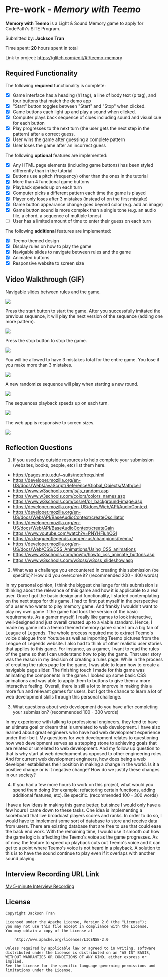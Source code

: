 # Pre-work - *Memory with Teemo*

**Memory with Teemo** is a Light & Sound Memory game to apply for CodePath's SITE Program. 

Submitted by: **Jackson Tran**

Time spent: **20** hours spent in total

Link to project: https://glitch.com/edit/#!/teemo-memory

## Required Functionality

The following **required** functionality is complete:

* [x] Game interface has a heading (h1 tag), a line of body text (p tag), and four buttons that match the demo app
* [x] "Start" button toggles between "Start" and "Stop" when clicked. 
* [x] Game buttons each light up and play a sound when clicked. 
* [x] Computer plays back sequence of clues including sound and visual cue for each button
* [x] Play progresses to the next turn (the user gets the next step in the pattern) after a correct guess. 
* [x] User wins the game after guessing a complete pattern
* [x] User loses the game after an incorrect guess

The following **optional** features are implemented:

* [x] Any HTML page elements (including game buttons) has been styled differently than in the tutorial
* [x] Buttons use a pitch (frequency) other than the ones in the tutorial
* [x] More than 4 functional game buttons
* [x] Playback speeds up on each turn
* [x] Computer picks a different pattern each time the game is played
* [x] Player only loses after 3 mistakes (instead of on the first mistake)
* [x] Game button appearance change goes beyond color (e.g. add an image)
* [x] Game button sound is more complex than a single tone (e.g. an audio file, a chord, a sequence of multiple tones)
* [ ] User has a limited amount of time to enter their guess on each turn

The following **additional** features are implemented:

- [x] Teemo themed design
- [x] Display rules on how to play the game
- [x] Navigable slides to navigate between rules and the game
- [x] Animated buttons
- [x] Responsive website to screen size

## Video Walkthrough (GIF)

Navigable slides between rules and the game.

![](https://media4.giphy.com/media/wUMaSp3nGwgRqhXdcB/giphy.gif?cid=790b76117c58c87fa04457efe867aa7ff25872344a217dc2&rid=giphy.gif&ct=g)

Press the start button to start the game. After you successfully imitated the previous sequence, it will play the next version of the sequence (adding one more pattern).

![](https://media1.giphy.com/media/tKqtsoHnIXsVB19QVf/giphy.gif?cid=790b76117196d96c0e6026ba49a54f1624b2ca9627ca22c5&rid=giphy.gif&ct=g)

Press the stop button to stop the game.

![](https://media4.giphy.com/media/ueexCuE7Rf9YSY7Zju/giphy.gif?cid=790b761184b285ee367ef0266cc19ba3b71ed4a549416682&rid=giphy.gif&ct=g)

You will be allowed to have 3 mistakes total for the entire game. You lose if you make more than 3 mistakes.

![](https://media2.giphy.com/media/N9zqqaRCNYv5CLvUWB/giphy.gif?cid=790b7611aa3b153b55e922bef9285fc1c4215f5527a79b24&rid=giphy.gif&ct=g)

A new randomize sequence will play when starting a new round.

![](https://media4.giphy.com/media/2txllDktL8Gqt6OVx4/giphy.gif?cid=790b7611eae0ef88495e7181c9eb71c108fa4cbef8d8e974&rid=giphy.gif&ct=g)

The sequences playback speeds up on each turn.

![](https://media1.giphy.com/media/zvEGlwhxdKA1XALbfr/giphy.gif?cid=790b7611d0d051d0a7863bfc5133a5ee61fbaede0308ff6f&rid=giphy.gif&ct=g)

The web app is responsive to screen sizes.

![](https://media1.giphy.com/media/ITIHZpYhn4KKFIdR2a/giphy.gif?cid=790b761141d42aafaa686a1f3af253f259bf5c261861e22b&rid=giphy.gif&ct=g)

## Reflection Questions
1. If you used any outside resources to help complete your submission (websites, books, people, etc) list them here. 
- https://pages.mtu.edu/~suits/notefreqs.html
- https://developer.mozilla.org/en-US/docs/Web/JavaScript/Reference/Global_Objects/Math/ceil
- https://www.w3schools.com/js/js_random.asp
- https://www.w3schools.com/colors/colors_names.asp
- https://www.w3schools.com/cssref/pr_background-image.asp
- https://developer.mozilla.org/en-US/docs/Web/API/AudioContext
- https://developer.mozilla.org/en-US/docs/Web/API/BaseAudioContext/createOscillator
- https://developer.mozilla.org/en-US/docs/Web/API/BaseAudioContext/createGain
- https://www.youtube.com/watch?v=PNYHFluhOGI
- https://na.leagueoflegends.com/en-us/champions/teemo/
- https://developer.mozilla.org/en-US/docs/Web/CSS/CSS_Animations/Using_CSS_animations
- https://www.w3schools.com/howto/howto_css_animate_buttons.asp
- https://www.w3schools.com/w3css/w3css_slideshow.asp

2. What was a challenge you encountered in creating this submission (be specific)? How did you overcome it? (recommended 200 - 400 words) 

In my personal opinion, I think the biggest challenge for this submission is thinking about the relevance of this game and how it is applicable to a real user. Once I got the basic design and functionality, 
I started contemplating on the next steps for this game. I had to first put myself in the perspective of a user who wants to play memory game. And frankly I wouldn't want to play my own game if the game had took the version of the basic requirements.
As a gamer myself, I really like games to look interactive, well-designed and just overall created up to a viable standard. Hence, I made my game into a teemo themed memory game since I am a big fan of League of Legends. The whole process required me to extract
Teemo's voice dialogue from Youtube as well as importing Teemo pictures from the League of Legends website. I also had to think of other realistic user stories that applies to this game. For instance, as a gamer, I want to read the rules of the game so that I can understand
how to play the game. That user story was the reason in my decision of creating a rules page. While in the process of creating the rules page for the game, I was able to learn how to create a navigable page slider. The finishing touch I made for this game was animating
the components in the game. I looked up some basic CSS animations and was able to apply them to buttons to give them a more interactive feeling. Overall, there is still a lot to improve in making this a more fun and relevant games for users, but I got the chance to learn a lot of 
web development skills through this personal challenge.


3. What questions about web development do you have after completing your submission? (recommended 100 - 300 words) 

In my experience with talking to professional engineers, they tend to have an ultimate goal or dream that is unrelated to web development. I have also learned about great engineers who have had web development experience under their belt.
My questions for web development relates to questioning how web development serves as a stepping stone to achieving goals that are related or unrelated to web development. And my follow up question to that is why start at web development as opposed to 
other engineering roles. And for current web development engineers, how does being a web developer establishes their position in making a change in the world. Is it a positive change or is it negative change? How do we justify these changes in our society?


4. If you had a few more hours to work on this project, what would you spend them doing (for example: refactoring certain functions, adding additional features, etc). Be specific. (recommended 100 - 300 words) 

I have a few ideas in making this game better, but since I would only have a few hours I came down to these tasks. One idea is implementing a scoreboard that live broadcast players scores and ranks. In order to do so, I would have to implement some sort of database to store and receive data from users. There are existing
database that are free to use that could ease the back end work. With the remaining time, I would use it smooth out how the game logic is affecting the Teemo's voice as the game progresses. As of now, the feature to speed up playback cuts out Teemo's voice and it can get to a point where Teemo's voice is not heard in a playback. A solution
to this is to have the sound continue to play even if it overlaps with another sound playing.




## Interview Recording URL Link

[My 5-minute Interview Recording](your-link-here)


## License

    Copyright Jackson Tran

    Licensed under the Apache License, Version 2.0 (the "License");
    you may not use this file except in compliance with the License.
    You may obtain a copy of the License at

        http://www.apache.org/licenses/LICENSE-2.0

    Unless required by applicable law or agreed to in writing, software
    distributed under the License is distributed on an "AS IS" BASIS,
    WITHOUT WARRANTIES OR CONDITIONS OF ANY KIND, either express or implied.
    See the License for the specific language governing permissions and
    limitations under the License.
